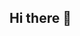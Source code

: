 ## Hi there 👋

<!--
**EngineeringSoftcodes/engineeringsoftcodes** is a ✨ _special_ ✨ repository because its `README.md` (this file) appears on your GitHub profile.

Here are some ideas to get you started:

- 🔭 We currently working on Your Mom (Just Kidding, Chill Bro). 
- 🌱 I’m currently learning How Karlson is still not the most wishlist game on steam.
- 👯 I’m looking to collaborate whit all games.
- 🤔 I’m looking for help with Programing because we stupid andwe have only fu'+**ing artist. 
- 💬 Ask us about our game and not this txt ok? 
- 📫 How to reach me: on linktr.ee/Engineering_Softcodes ir engineeringsoftcodes@mail.com
- 😄 Pronouns: none, don't ask why XD
- ⚡ Fun fact: we creative making ideas for new games, but we sucks working on them XD
-->
